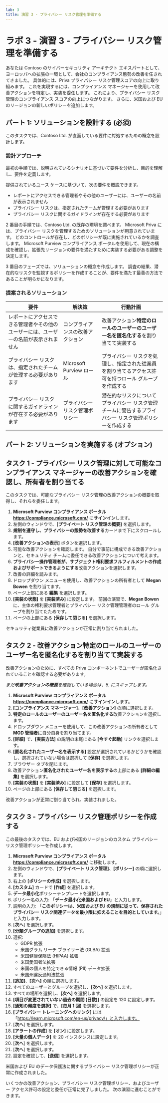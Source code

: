 ```yaml
---
lab: 3
title: 演習 3 - プライバシー リスク管理を準備する
---
```



# ラボ 3 - 演習 3 - プライバシー リスク管理を準備する

あなたは Contoso のサイバーセキュリティ アーキテクト エキスパートとして、ヨーロッパへの拡張の一環として、会社のコンプライアンス態勢の改善を任されてきました。 具体的には、Priva プライバシー リスク管理スコアの向上に取り組みます。 これを実現するには、コンプライアンス マネージャーを使用して改善アクションを特定し、実装を委任します。 これにより、プライバシー リスク管理のコンプライアンス スコアの向上につながります。 さらに、米国および EU のリージョンの新しいポリシーを追加します。 

## パート 1: ソリューションを設計する (必須)

このタスクでは、Contoso Ltd. が直面している要件に対処するための概念を設計します。

### 設計アプローチ

最初の手順では、説明されているシナリオに基づいて要件を分析し、目的を理解し、要件を定義します。

提供されているユース ケースに基づいて、次の要件を概説できます。

- レポートにアクセスできる管理者やその他のユーザーには、ユーザーの名前が表示されません
- プライバシー リスクは、指定されたチームが管理する必要があります
- プライバシー リスクに関するガイドラインが存在する必要があります

2 番目の手順では、Contoso Ltd. の既存の環境を調べます。 Microsoft Priva には、プライバシー リスクを管理するためのソリューションが用意されています。 どのコントロールが存在し、どのポリシーが既に実施されているかを調査します。 Microsoft Purview コンプライアンス ポータルを使用して、現在の構成を確認し、拡張先リージョンの要件を満たすために実装する必要がある調整を決定します。

3 番目のフェーズでは、ソリューションの概念を作成します。 調査の結果、潜在的なリスクを監視するポリシーを作成することが、要件を満たす最善の方法であることが明らかになります。  

### 提案されるソリューション

|要件|解決策|行動計画|
|----|----|----|
|レポートにアクセスできる管理者やその他のユーザーには、ユーザーの名前が表示されません|コンプライアンスの改善アクション|改善アクション**特定のロールのユーザーのユーザー名を匿名化する**を割り当てて実装する|
|プライバシー リスクは、指定されたチームが管理する必要があります|Microsoft Purview ロール|プライバシー リスクを処理し、指定された従業員を割り当てるアクセス許可を持つロール グループを作成する|
|プライバシー リスクに関するガイドラインが存在する必要があります|プライバシー リスク管理ポリシー|潜在的なリスクについてプライバシー リスク管理チームに警告するプライバシー リスク管理ポリシーを作成する|

## パート 2: ソリューションを実施する (オプション)

## タスク 1 - プライバシー リスク管理に対して可能なコンプライアンス マネージャーの改善アクションを確認し、所有者を割り当てる

このタスクでは、可能なプライバシー リスク管理の改善アクションの概要を取得し、それらを委任します。

1. **Microsoft Purview コンプライアンス ポータル** **https://compliance.microsoft.com/** に**サインイン**します。
2. 左側のウィンドウで、**[プライベート リスク管理の概要]** を選択します。
3. **規制を遵守し、プライバシーの態勢を改善する**カードまで下にスクロールします。
4. **[改善アクションの表示]** ボタンを選択します。
5. 可能な改善アクションを確認します。 自分で事前に構成できる改善アクションと、セキュリティ チームに委任できる改善アクションについて考えます。
6. **プライバシー操作管理者が、サブジェクト権利要求フルフィルメントの作成およびサポートできるようにする**改善アクションを選択します。
7. 改善の詳細を読みます。
8. ドロップダウン メニューを使用し、改善アクションの所有者として **Megan Bowen** を割り当てます。
9. ページ上部にある **編集** を選択します。
10. **[実装の状態]** を **[実装済み]** に設定します。 前回の演習で、**Megan Bowen** に、主体の権利要求管理者とプライバシー リスク管理管理者のロール グループを割り当てたためです。
11. ページの上部にある **[保存して閉じる]** を選択します。

セキュリティ従業員に改善アクションが正常に割り当てられました。

## タスク 2 - 改善アクション**特定のロールのユーザーのユーザー名を匿名化する**を割り当てて実装する

改善アクションのために、すべての Priva コンポーネントでユーザーが匿名化されていることを確認する必要があります。

*まだ**改善アクションの概要**を確認している場合は、5. にスキップします。*
1. **Microsoft Purview コンプライアンス ポータル** **https://compliance.microsoft.com/** に**サインイン**します。
1. **[コンプライアンス マネージャー]**、**[改善アクション]** の順に選択します。
1. **特定のロールのユーザーのユーザー名を匿名化する**改善アクションを選択します。
1. ドロップダウン メニューを使用して、この改善アクションの所有者として **MOD 管理者**に自分自身を割り当てます。
1. **[詳細]** で、**[実装方法]** の説明の末尾にある **[今すぐ起動]** リンクを選択します。
1. **[匿名化されたユーザー名を表示する]** 設定が選択されているかどうかを確認し、選択されていない場合は選択して **[保存]** を選択します。
1. ブラウザー タブを閉じます。
1. 改善アクション**匿名化されたユーザー名を表示する**の上部にある **[詳細の編集]** を選択します。
1. **[実装の状態]** を **[実装済み]** に設定して **[保存]** を選択します。
1. ページの上部にある **[保存して閉じる]** を選択します。

改善アクションが正常に割り当てられ、実装されました。

## タスク 3 - プライバシー リスク管理ポリシーを作成する

この最後のタスクでは、EU および米国のリージョンのカスタム プライバシー リスク管理ポリシーを作成します。

1. **Microsoft Purview コンプライアンス ポータル** **https://compliance.microsoft.com/** に移動します。
2. 左側のウィンドウで、**[プライベート リスク管理]**、**[ポリシー]** の順に選択します。
3. 右上の **[ポリシーの作成]** を選択します。
4. **[カスタム]** カードで **[作成]** を選択します。
5. **データ最小化**ポリシーテンプレートを選択します。
6. ポリシー名の入力: 「**データ最小化米国および EU**」と入力します。
7. 説明の入力: 「**このポリシーは、米国および EU の規制に従って、保存されたプライバシー リスク関連データを最小限に抑えることを目的としています。**」と入力します。
8. [**次へ**] を選択します。
9. **[分類グループの追加]** を選択します。
10. 選択:
    - GDPR 拡張
    - 米国グラム リーチ ブライリー法 (GLBA) 拡張
    - 米国健康保険法 (HIPAA) 拡張
    - 米国愛国者法拡張
    - 米国の個人を特定できる情報 (PII) データ拡張
    - 米国州違反通知法拡張
11. **[追加]**、**[次へ]** の順に選択します。
12. すべてのユーザーとグループを選択し、**[次へ]** を選択します。
13. すべての場所を選択し、**[次へ]** を選択します。
14. **[項目が変更されていない過去の期間 (日数)]** の設定を 120 に設定します。
15. **[通知の頻度を選択]** で、**[毎月 1 回]** を選択します。
16. **[プライバシー トレーニングへのリンク]** には「https://learn.microsoft.com/en-us/privacy/」と入力します。
17. [**次へ**] を選択します。
18. **[アラートの作成]** を **[オン]** に設定します。
19. **[大量の個人データ]** を 20 インスタンスに設定します。
20. [**次へ**] を選択します。
21. [**次へ**] を選択します。
22. 設定を確認して、**[送信]** を選択します。

米国および EU のデータ保護法に関するプライバシー リスク管理ポリシーが正常に作成されました。

いくつかの改善アクション、プライバシー リスク管理ポリシー、およびユーザー アクセス許可の設定と委任が正常に完了しました。 次の演習に進むことができます。
